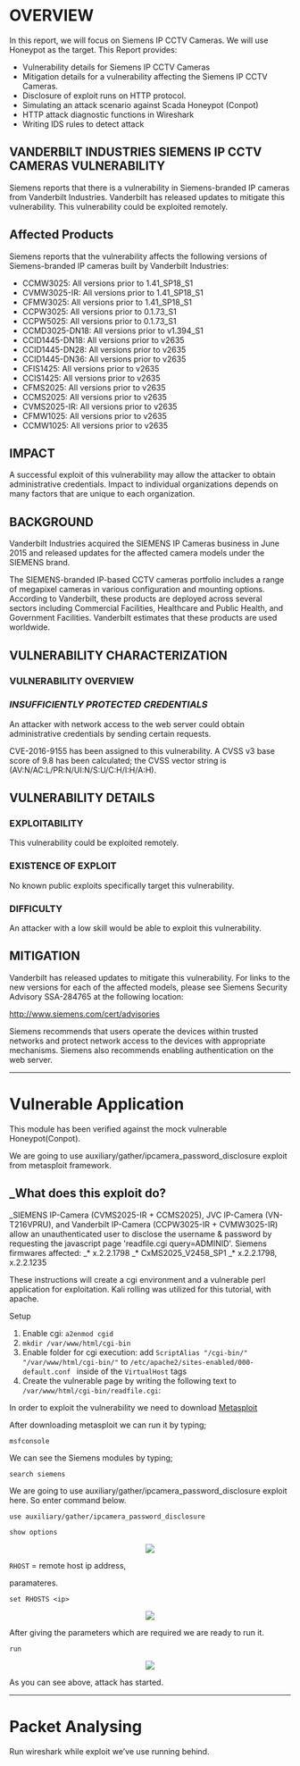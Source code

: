 

# OVERVIEW
In this report, we will focus on Siemens IP CCTV Cameras. We will use Honeypot as the target. This Report provides:

* Vulnerability details for Siemens IP CCTV Cameras
* Mitigation details for a vulnerability affecting the Siemens IP CCTV Cameras.
* Disclosure of exploit runs on HTTP protocol.
* Simulating an attack scenario against Scada Honeypot (Conpot)
* HTTP attack diagnostic functions in Wireshark
* Writing IDS rules to detect attack


##  VANDERBILT INDUSTRIES SIEMENS IP CCTV CAMERAS VULNERABILITY

Siemens reports that there is a vulnerability in Siemens-branded IP cameras from Vanderbilt Industries. Vanderbilt has released updates to mitigate this vulnerability.
This vulnerability could be exploited remotely.

## Affected Products

Siemens reports that the vulnerability affects the following versions of Siemens-branded IP cameras built by Vanderbilt Industries:

* CCMW3025: All versions prior to 1.41_SP18_S1
* CVMW3025-IR: All versions prior to 1.41_SP18_S1
* CFMW3025: All versions prior to 1.41_SP18_S1
* CCPW3025: All versions prior to 0.1.73_S1
* CCPW5025: All versions prior to 0.1.73_S1
* CCMD3025-DN18: All versions prior to v1.394_S1
* CCID1445-DN18: All versions prior to v2635
* CCID1445-DN28: All versions prior to v2635
* CCID1445-DN36: All versions prior to v2635
* CFIS1425: All versions prior to v2635
* CCIS1425: All versions prior to v2635
* CFMS2025: All versions prior to v2635
* CCMS2025: All versions prior to v2635
* CVMS2025-IR: All versions prior to v2635
* CFMW1025: All versions prior to v2635
* CCMW1025: All versions prior to v2635


## IMPACT
A successful exploit of this vulnerability may allow the attacker to obtain administrative credentials.
Impact to individual organizations depends on many factors that are unique to each organization.

## BACKGROUND

Vanderbilt Industries acquired the SIEMENS IP Cameras business in June 2015 and released updates for the affected camera models under the SIEMENS brand.

The SIEMENS-branded IP-based CCTV cameras portfolio includes a range of megapixel cameras in various configuration and mounting options. According to Vanderbilt, these products are deployed across several sectors including Commercial Facilities, Healthcare and Public Health, and Government Facilities. Vanderbilt estimates that these products are used worldwide.

## VULNERABILITY CHARACTERIZATION

### VULNERABILITY OVERVIEW

### _INSUFFICIENTLY PROTECTED CREDENTIALS_
An attacker with network access to the web server could obtain administrative credentials by sending certain requests.

CVE-2016-9155 has been assigned to this vulnerability. A CVSS v3 base score of 9.8 has been calculated; the CVSS vector string is (AV:N/AC:L/PR:N/UI:N/S:U/C:H/I:H/A:H).

## VULNERABILITY DETAILS
### EXPLOITABILITY
This vulnerability could be exploited remotely.

### EXISTENCE OF EXPLOIT
No known public exploits specifically target this vulnerability.

### DIFFICULTY
An attacker with a low skill would be able to exploit this vulnerability.

## MITIGATION
Vanderbilt has released updates to mitigate this vulnerability. For links to the new versions for each of the affected models, please see Siemens Security Advisory SSA-284765 at the following location:

http://www.siemens.com/cert/advisories

Siemens recommends that users operate the devices within trusted networks and protect network access to the devices with appropriate mechanisms. Siemens also recommends enabling authentication on the web server.

-------------------------------------------------------------------

# Vulnerable Application

This module has been verified against the mock vulnerable Honeypot(Conpot).

We are going to use auxiliary/gather/ipcamera_password_disclosure exploit from metasploit framework.

## _What does this exploit do?

_SIEMENS IP-Camera (CVMS2025-IR + CCMS2025), JVC IP-Camera (VN-T216VPRU), and Vanderbilt IP-Camera (CCPW3025-IR + CVMW3025-IR) allow an unauthenticated user to disclose the username & password by requesting the javascript page 'readfile.cgi query=ADMINID'. 
Siemens firmwares affected: 
_* x.2.2.1798 
_*  CxMS2025_V2458_SP1 
_*  x.2.2.1798, x.2.2.1235

These instructions will create a cgi environment and a vulnerable perl application for exploitation. Kali rolling was utilized for this tutorial, with apache.

Setup

1. Enable cgi: `a2enmod cgid`
2. `mkdir /var/www/html/cgi-bin`
3. Enable folder for cgi execution: add `ScriptAlias "/cgi-bin/" "/var/www/html/cgi-bin/"` to `/etc/apache2/sites-enabled/000-default.conf ` inside of the `VirtualHost` tags
4. Create the vulnerable page by writing the following text to `/var/www/html/cgi-bin/readfile.cgi`:


In order to exploit the vulnerability we need to download [Metasploit](https://github.com/rapid7/metasploit-framework)<br>

After downloading metasploit we can run it by typing;

```
msfconsole
```

We can see the Siemens modules by typing;

```
search siemens
```

We are going to use auxiliary/gather/ipcamera_password_disclosure exploit here. So enter command below.

```
use auxiliary/gather/ipcamera_password_disclosure
```

```
show options
```

<p align="center">
  
  <img src="https://github.com/ics-scada/Reports/blob/main/Siemens%20IP%20CCTV%20Cameras/ip_camera_password_disclosure_screenshoots/1.PNG">
</p>

`RHOST` = remote host ip address,<br>

paramateres.

```
set RHOSTS <ip>
```
<p align="center">
  <img src="https://github.com/ics-scada/Reports/blob/main/Siemens%20IP%20CCTV%20Cameras/ip_camera_password_disclosure_screenshoots/2.PNG">
</p>


After giving the parameters which are required we are ready to run it.

```
run
```
<p align="center">
  <img src="https://github.com/ics-scada/Reports/blob/main/Siemens%20IP%20CCTV%20Cameras/ip_camera_password_disclosure_screenshoots/2.1.PNG">
</p>

As you can see above, attack has started.
***
# Packet Analysing
Run wireshark while exploit we’ve use running behind.
